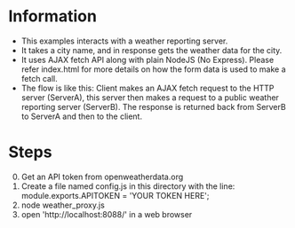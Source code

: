 # Information
- This examples interacts with a weather reporting server. 
- It takes a city name, and in response gets the weather data for the city.
- It uses AJAX fetch API along with plain NodeJS (No Express). Please refer index.html for more details on how the form data is used to make a fetch call.
- The flow is like this: Client makes an AJAX fetch request to the HTTP server (ServerA), this server then makes a request to a public weather reporting server (ServerB). The response is returned back from ServerB to ServerA and then to the client.

# Steps
0. Get an API token from openweatherdata.org
1. Create a file named config.js in this directory with the line: module.exports.APITOKEN = 'YOUR TOKEN HERE';
2. node weather_proxy.js
3. open 'http://localhost:8088/' in a web browser
